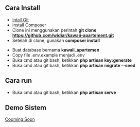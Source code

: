 ## Cara Install

-   [Intall Git](https://git-scm.com/downloads)
-   [Install Composer](https://getcomposer.org/download/)
-   Clone ini menggunakan perintah **git clone https://github.com/widiar/kawaii-apartement.git**
-   Setelah di clone, gunakan **composer install**
<!-- -   Install **[wkhtml](https://wkhtmltopdf.org/downloads.html)** set installasinya di folder "C:\Program Files\wkhtmltopdf\bin\wkhtmltopdf.exe" -->
-   Buat database bernama **kawaii_apartemen**
-   Copy file .env.example menjadi .env
-   Buka cmd atau git bash, ketikkan **php artisan key:generate**
-   Buka cmd atau git bash, ketikkan **php artisan migrate --seed**

## Cara run

-   Buka cmd atau git bash, ketikkan **php artisan serve**

## Demo Sistem

[Cooming Soon](#)
